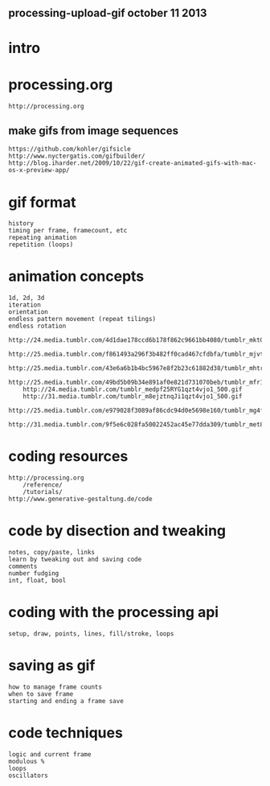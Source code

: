 processing-upload-gif
october 11 2013
--

# intro	

# processing.org
	http://processing.org	
	
## make gifs from image sequences
	https://github.com/kohler/gifsicle
	http://www.nyctergatis.com/gifbuilder/
	http://blog.iharder.net/2009/10/22/gif-create-animated-gifs-with-mac-os-x-preview-app/

# gif format
	history
	timing per frame, framecount, etc
	repeating animation
	repetition (loops)

# animation concepts
	1d, 2d, 3d
	iteration
	orientation
	endless pattern movement (repeat tilings)
	endless rotation
		http://24.media.tumblr.com/4d1dae178ccd6b178f862c9661bb4080/tumblr_mkt09rMyry1qzt4vjo1_500.gif
		http://25.media.tumblr.com/f861493a296f3b482ff0cad467cfdbfa/tumblr_mjvtykmztK1qzt4vjo1_r4_500.gif
		http://25.media.tumblr.com/43e6a6b1b4bc5967e8f2b23c61882d38/tumblr_mhtrteWvtV1qzt4vjo1_500.gif
		http://25.media.tumblr.com/49bd5b09b34e891af0e821d731070beb/tumblr_mfr1o3deCT1qzt4vjo1_500.gif
		http://24.media.tumblr.com/tumblr_medpf25RYG1qzt4vjo1_500.gif
		http://31.media.tumblr.com/tumblr_m8ejztnqJi1qzt4vjo1_500.gif
		http://25.media.tumblr.com/e979028f3089af86cdc94d0e5698e160/tumblr_mg4flsm5u61qc0s10o1_r1_500.gif
		http://31.media.tumblr.com/9f5e6c028fa50022452ac45e77dda309/tumblr_met8epao4x1qc0s10o1_500.gif

# coding resources
	http://processing.org
		/reference/
		/tutorials/
	http://www.generative-gestaltung.de/code

# code by disection and tweaking
	notes, copy/paste, links
	learn by tweaking out and saving code
	comments
	number fudging
	int, float, bool

# coding with the processing api
	setup, draw, points, lines, fill/stroke, loops

# saving as gif
	how to manage frame counts
	when to save frame
	starting and ending a frame save

# code techniques
	logic and current frame
	modulous %
	loops
	oscillators


